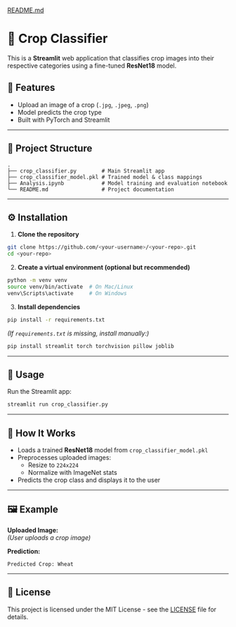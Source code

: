 [README.md](https://github.com/user-attachments/files/21704783/README.md)
# 🌱 Crop Classifier

This is a **Streamlit** web application that classifies crop images into their respective categories using a fine-tuned **ResNet18** model.

## 📌 Features
- Upload an image of a crop (`.jpg`, `.jpeg`, `.png`)
- Model predicts the crop type
- Built with PyTorch and Streamlit

---

## 📂 Project Structure
```
.
├── crop_classifier.py        # Main Streamlit app
├── crop_classifier_model.pkl # Trained model & class mappings
├── Analysis.ipynb            # Model training and evaluation notebook
└── README.md                 # Project documentation
```

---

## ⚙️ Installation

1. **Clone the repository**  
```bash
git clone https://github.com/<your-username>/<your-repo>.git
cd <your-repo>
```

2. **Create a virtual environment (optional but recommended)**  
```bash
python -m venv venv
source venv/bin/activate  # On Mac/Linux
venv\Scripts\activate     # On Windows
```

3. **Install dependencies**  
```bash
pip install -r requirements.txt
```
*(If `requirements.txt` is missing, install manually:)*  
```bash
pip install streamlit torch torchvision pillow joblib
```

---

## 🚀 Usage

Run the Streamlit app:
```bash
streamlit run crop_classifier.py
```

---

## 📖 How It Works
- Loads a trained **ResNet18** model from `crop_classifier_model.pkl`
- Preprocesses uploaded images:
  - Resize to `224x224`
  - Normalize with ImageNet stats
- Predicts the crop class and displays it to the user

---

## 🖼 Example

**Uploaded Image:**  
*(User uploads a crop image)*  

**Prediction:**  
```
Predicted Crop: Wheat
```

---

## 📜 License
This project is licensed under the MIT License - see the [LICENSE](LICENSE) file for details.
